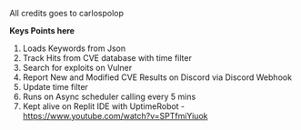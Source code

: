 All credits goes to carlospolop

**Keys Points here**
1. Loads Keywords from Json
2. Track Hits from CVE database with time filter
3. Search for exploits on Vulner
4. Report New and Modified CVE Results on Discord via Discord Webhook
5. Update time filter
6. Runs on Async scheduler calling every 5 mins
7. Kept alive on Replit IDE with UptimeRobot - https://www.youtube.com/watch?v=SPTfmiYiuok

